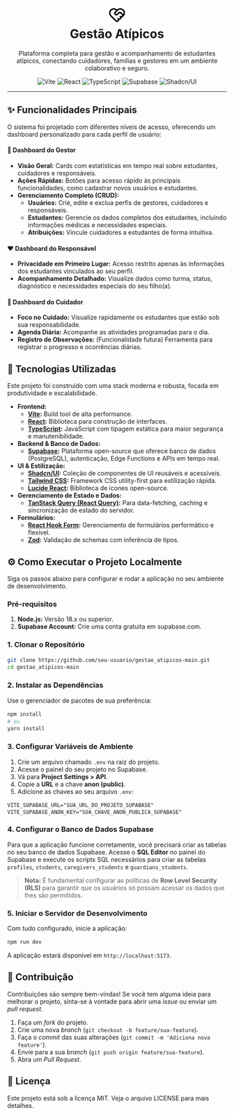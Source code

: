 <div align="center">
  <h1 align="center">
    <img src="https://raw.githubusercontent.com/lucide-icons/lucide/main/icons/heart-handshake.svg" width="40" />
    <br>
    Gestão Atípicos
  </h1>
  <p align="center">
    Plataforma completa para gestão e acompanhamento de estudantes atípicos, conectando cuidadores, famílias e gestores em um ambiente colaborativo e seguro.
  </p>
</div>

<p align="center">
  <img src="https://img.shields.io/badge/Vite-646CFF?style=for-the-badge&logo=vite&logoColor=white" alt="Vite" />
  <img src="https://img.shields.io/badge/React-20232A?style=for-the-badge&logo=react&logoColor=61DAFB" alt="React" />
  <img src="https://img.shields.io/badge/TypeScript-007ACC?style=for-the-badge&logo=typescript&logoColor=white" alt="TypeScript" />
  <img src="https://img.shields.io/badge/Supabase-3FCF8E?style=for-the-badge&logo=supabase&logoColor=white" alt="Supabase" />
  <img src="https://img.shields.io/badge/shadcn/ui-000000?style=for-the-badge&logo=shadcnui&logoColor=white" alt="Shadcn/UI" />
</p>

---

## ✨ Funcionalidades Principais

O sistema foi projetado com diferentes níveis de acesso, oferecendo um dashboard personalizado para cada perfil de usuário:

#### 👤 **Dashboard do Gestor**
- **Visão Geral:** Cards com estatísticas em tempo real sobre estudantes, cuidadores e responsáveis.
- **Ações Rápidas:** Botões para acesso rápido às principais funcionalidades, como cadastrar novos usuários e estudantes.
- **Gerenciamento Completo (CRUD):**
  - **Usuários:** Crie, edite e exclua perfis de gestores, cuidadores e responsáveis.
  - **Estudantes:** Gerencie os dados completos dos estudantes, incluindo informações médicas e necessidades especiais.
  - **Atribuições:** Vincule cuidadores a estudantes de forma intuitiva.

#### ❤️ **Dashboard do Responsável**
- **Privacidade em Primeiro Lugar:** Acesso restrito apenas às informações dos estudantes vinculados ao seu perfil.
- **Acompanhamento Detalhado:** Visualize dados como turma, status, diagnóstico e necessidades especiais do seu filho(a).

#### 🤝 **Dashboard do Cuidador**
- **Foco no Cuidado:** Visualize rapidamente os estudantes que estão sob sua responsabilidade.
- **Agenda Diária:** Acompanhe as atividades programadas para o dia.
- **Registro de Observações:** (Funcionalidade futura) Ferramenta para registrar o progresso e ocorrências diárias.

## 🚀 Tecnologias Utilizadas

Este projeto foi construído com uma stack moderna e robusta, focada em produtividade e escalabilidade.

- **Frontend:**
  - **[Vite](https://vitejs.dev/):** Build tool de alta performance.
  - **[React](https://react.dev/):** Biblioteca para construção de interfaces.
  - **[TypeScript](https://www.typescriptlang.org/):** JavaScript com tipagem estática para maior segurança e manutenibilidade.
- **Backend & Banco de Dados:**
  - **[Supabase](https://supabase.com/):** Plataforma open-source que oferece banco de dados (PostgreSQL), autenticação, Edge Functions e APIs em tempo real.
- **UI & Estilização:**
  - **[Shadcn/UI](https://ui.shadcn.com/):** Coleção de componentes de UI reusáveis e acessíveis.
  - **[Tailwind CSS](https://tailwindcss.com/):** Framework CSS utility-first para estilização rápida.
  - **[Lucide React](https://lucide.dev/):** Biblioteca de ícones open-source.
- **Gerenciamento de Estado e Dados:**
  - **[TanStack Query (React Query)](https://tanstack.com/query/latest):** Para data-fetching, caching e sincronização de estado do servidor.
- **Formulários:**
  - **[React Hook Form](https://react-hook-form.com/):** Gerenciamento de formulários performático e flexível.
  - **[Zod](https://zod.dev/):** Validação de schemas com inferência de tipos.

## ⚙️ Como Executar o Projeto Localmente

Siga os passos abaixo para configurar e rodar a aplicação no seu ambiente de desenvolvimento.

### Pré-requisitos

1.  **Node.js:** Versão 18.x ou superior.
2.  **Supabase Account:** Crie uma conta gratuita em supabase.com.

### 1. Clonar o Repositório

```bash
git clone https://github.com/seu-usuario/gestao_atipicos-main.git
cd gestao_atipicos-main
```

### 2. Instalar as Dependências

Use o gerenciador de pacotes de sua preferência:
```bash
npm install
# ou
yarn install
```

### 3. Configurar Variáveis de Ambiente

1.  Crie um arquivo chamado `.env` na raiz do projeto.
2.  Acesse o painel do seu projeto no Supabase.
3.  Vá para **Project Settings > API**.
4.  Copie a **URL** e a chave **anon (public)**.
5.  Adicione as chaves ao seu arquivo `.env`:

```env
VITE_SUPABASE_URL="SUA_URL_DO_PROJETO_SUPABASE"
VITE_SUPABASE_ANON_KEY="SUA_CHAVE_ANON_PUBLICA_SUPABASE"
```

### 4. Configurar o Banco de Dados Supabase

Para que a aplicação funcione corretamente, você precisará criar as tabelas no seu banco de dados Supabase. Acesse o **SQL Editor** no painel do Supabase e execute os scripts SQL necessários para criar as tabelas `profiles`, `students`, `caregivers_students` e `guardians_students`.

> **Nota:** É fundamental configurar as políticas de **Row Level Security (RLS)** para garantir que os usuários só possam acessar os dados que lhes são permitidos.

### 5. Iniciar o Servidor de Desenvolvimento

Com tudo configurado, inicie a aplicação:
```bash
npm run dev
```

A aplicação estará disponível em `http://localhost:5173`.

## 🤝 Contribuição

Contribuições são sempre bem-vindas! Se você tem alguma ideia para melhorar o projeto, sinta-se à vontade para abrir uma *issue* ou enviar um *pull request*.

1.  Faça um *fork* do projeto.
2.  Crie uma nova *branch* (`git checkout -b feature/sua-feature`).
3.  Faça o *commit* das suas alterações (`git commit -m 'Adiciona nova feature'`).
4.  Envie para a sua *branch* (`git push origin feature/sua-feature`).
5.  Abra um *Pull Request*.

## 📄 Licença

Este projeto está sob a licença MIT. Veja o arquivo LICENSE para mais detalhes.

